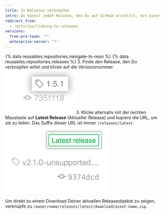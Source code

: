 ```yaml
---
title: Zu Releases verknüpfen
intro: Du kannst jeden Release, den Du auf GitHub erstellst, mit einer eindeutigen URL teilen.
redirect_from:
  - /articles/linking-to-releases
versions:
  free-pro-team: '*'
  enterprise-server: '*'
---
```


{% data reusables.repositories.navigate-to-repo %}
{% data reusables.repositories.releases %}
3. Finde den Release, den Du verknüpfen willst und klicke auf die Versionsnummer. ![Informationen zu Release-Tags](/assets/images/help/releases/release_tag_name.png)
3. Klicke alternativ mit der rechten Maustaste auf **Latest Release** (Aktueller Release) und kopiere die URL, um sie zu teilen. Das Suffix dieser URL ist immer `/releases/latest`. ![Tag für neuesten Release](/assets/images/help/releases/release_latest_release_tag.png)

Um direkt zu einem Download Deiner aktuellen Releaseobjekte zu zeigen, verknüpfe zu `/owner/name/releases/latest/download/asset-name.zip`.
